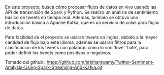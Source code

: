 En este proyecto, busca cómo procesar flujos de datos en vivo usando las API de transmisión de Spark y Python. Se realizo un análisis de sentimiento básico de tweets en tiempo real. Además, también se obtuvo una introducción básica a Apache Kafka, que es un servicio de colas para flujos de datos.

Para facilidad de el proyecto se usaran tweets en ingles, debido a la mayor cantidad de flujo bajo este idioma, ademas se usaran filtros para la clasificacion de los tweets con palabras como lo son 'love' 'hate', para poder definir los tweets como positivos o negativos.

Tomado del github : https://github.com/sridharswamy/Twitter-Sentiment-Analysis-Using-Spark-Streaming-And-Kafka.git 